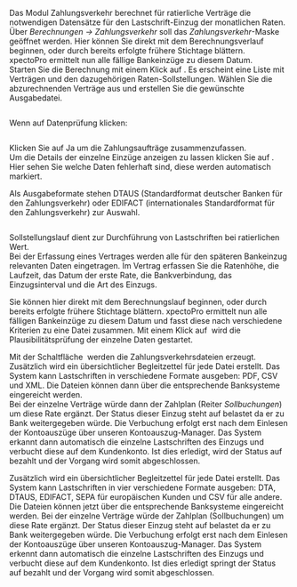<!DOCTYPE html>
<html>
<head>
<meta charset="utf-8">
<meta name="viewport" content="width=device-width, initial-scale=1.0">
<title>600_Zahlungsverkehr.md</title>
<link rel="stylesheet" href="https://stackedit.io/res-min/themes/base.css" />
<script type="text/javascript" src="https://cdn.mathjax.org/mathjax/latest/MathJax.js?config=TeX-AMS_HTML"></script>
</head>
<body><div class="container"><p>Das Modul Zahlungsverkehr berechnet für ratierliche Verträge die notwendigen Datensätze für den Lastschrift-Einzug der monatlichen Raten. Über <em>Berechnungen → Zahlungsverkehr</em> soll das <em>Zahlungsverkehr</em>-Maske geöffnet werden. Hier können Sie direkt mit dem Berechnungsverlauf beginnen, oder durch bereits erfolgte frühere Stichtage blättern.  <br>
xpectoPro ermittelt nun alle fällige Bankeinzüge zu diesem Datum. <br>
Starten Sie die Berechnung mit einem Klick auf <img src="http://xpecto.github.io/docs/img/img_1441715573070.png" alt="" title="">. Es erscheint eine Liste mit Verträgen und den dazugehörigen Raten-Sollstellungen. Wählen Sie die abzurechnenden Verträge aus und erstellen Sie die gewünschte Ausgabedatei. </p>

<p><img src="http://xpecto.github.io/docs/img/img_1441985519757.png" alt="" title=""></p>

<p>Wenn auf Datenprüfung klicken:</p>

<p><img src="http://xpecto.github.io/docs/img/img_1441717900163.png" alt="" title=""></p>

<p>Klicken Sie auf Ja um die Zahlungsaufträge zusammenzufassen.  <br>
Um die Details der einzelne Einzüge anzeigen zu lassen klicken Sie auf <img src="http://xpecto.github.io/docs/img/img_1441717792618.png" alt="" title="">. Hier sehen Sie welche Daten fehlerhaft sind, diese werden automatisch markiert. </p>

<p>Als Ausgabeformate stehen DTAUS (Standardformat deutscher Banken für den Zahlungsverkehr) oder EDIFACT (internationales Standardformat für den Zahlungsverkehr) zur Auswahl.</p>

<p><img src="http://xpecto.github.io/docs/img/img_1441716256692.png" alt="" title=""></p>

<p>Sollstellungslauf dient zur Durchführung von Lastschriften bei ratierlichen Wert. <br>
Bei der Erfassung eines Vertrages werden alle für den späteren Bankeinzug relevanten Daten  eingetragen. Im Vertrag erfassen Sie die Ratenhöhe, die Laufzeit, das Datum der erste Rate, die Bankverbindung, das Einzugsinterval und die Art des Einzugs.</p>

<p>Sie können hier direkt mit dem Berechnungslauf beginnen, oder durch bereits erfolgte frühere Stichtage blättern. xpectoPro ermittelt nun alle fälligen Bankeinzüge zu diesem Datum und fasst diese nach verschiedene Kriterien zu eine Datei zusammen. Mit einem Klick auf <img src="http://xpecto.github.io/docs/img/img_1441720924595.png" alt="" title=""> wird die Plausibilitätsprüfung der einzelne Daten gestartet. </p>

<p>Mit der Schaltfläche <img src="http://xpecto.github.io/docs/img/img_1441718401250.png" alt="" title=""> werden die Zahlungsverkehrsdateien erzeugt. Zusätzlich wird ein übersichtlicher Begleitzettel für jede Datei erstellt. Das System kann Lastschriften in verschiedene Formate ausgeben: PDF, CSV und XML. Die Dateien können dann über die entsprechende Banksysteme eingereicht werden. <br>
Bei der einzelne Verträge würde dann der Zahlplan (Reiter <em>Sollbuchungen</em>) um diese Rate ergänzt. Der Status dieser Einzug steht auf belastet da er zu Bank weitergegeben würde. Die Verbuchung erfolgt erst nach dem Einlesen der Kontoauszüge über unseren Kontoauszug-Manager. Das System erkannt dann automatisch die einzelne Lastschriften des Einzugs und verbucht diese auf dem Kundenkonto. Ist dies erledigt, wird der Status auf bezahlt und der Vorgang wird somit abgeschlossen.</p>

<p>Zusätzlich wird ein übersichtlicher Begleitzettel für jede Datei erstellt. Das System kann Lastschriften in vier verschiedene Formate ausgeben: DTA, DTAUS, EDIFACT, SEPA für europäischen Kunden und CSV für alle andere. Die Dateien können jetzt über die entsprechende Banksysteme eingereicht werden. Bei der einzelne Verträge würde der Zahlplan (Sollbuchungen) um diese Rate ergänzt. Der Status dieser Einzug steht auf belastet da er zu Bank weitergegeben würde. Die Verbuchung erfolgt erst nach dem Einlesen der Kontoauszüge über unseren Kontoauszug-Manager. Das System erkennt dann automatisch die einzelne Lastschriften des Einzugs und verbucht diese auf dem Kundenkonto. Ist dies erledigt springt der Status auf bezahlt und der Vorgang wird somit abgeschlossen. </p>

<p><img src="http://xpecto.github.io/docs/img/img_1440769740999.png" alt="" title=""></p></div></body>
</html>